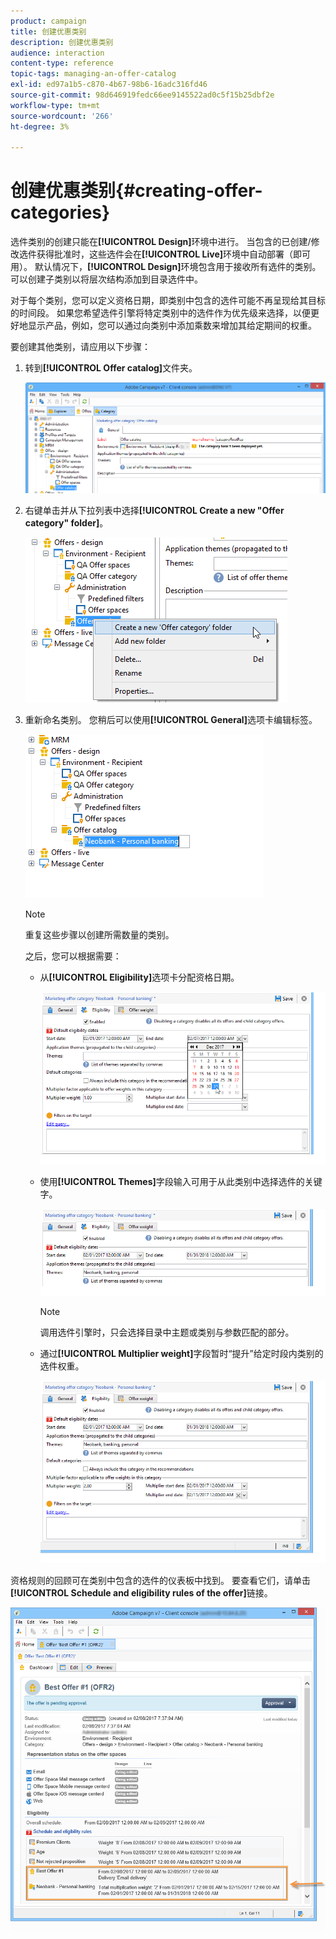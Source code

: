 ```yaml
---
product: campaign
title: 创建优惠类别
description: 创建优惠类别
audience: interaction
content-type: reference
topic-tags: managing-an-offer-catalog
exl-id: ed97a1b5-c870-4b67-98b6-16adc316fd46
source-git-commit: 98d646919fedc66ee9145522ad0c5f15b25dbf2e
workflow-type: tm+mt
source-wordcount: '266'
ht-degree: 3%

---
```


# 创建优惠类别{#creating-offer-categories}

选件类别的创建只能在&#x200B;**[!UICONTROL Design]**&#x200B;环境中进行。 当包含的已创建/修改选件获得批准时，这些选件会在&#x200B;**[!UICONTROL Live]**&#x200B;环境中自动部署（即可用）。 默认情况下，**[!UICONTROL Design]**&#x200B;环境包含用于接收所有选件的类别。 可以创建子类别以将层次结构添加到目录选件中。

对于每个类别，您可以定义资格日期，即类别中包含的选件可能不再呈现给其目标的时间段。 如果您希望选件引擎将特定类别中的选件作为优先级来选择，以便更好地显示产品，例如，您可以通过向类别中添加乘数来增加其给定期间的权重。

要创建其他类别，请应用以下步骤：

1. 转到&#x200B;**[!UICONTROL Offer catalog]**&#x200B;文件夹。

   ![](assets/offer_cat_create_001.png)

1. 右键单击并从下拉列表中选择&#x200B;**[!UICONTROL Create a new "Offer category" folder]**。

   ![](assets/offer_cat_create_002.png)

1. 重新命名类别。 您稍后可以使用&#x200B;**[!UICONTROL General]**&#x200B;选项卡编辑标签。

   ![](assets/offer_cat_create_003.png)

   >[!NOTE]
   >
   >重复这些步骤以创建所需数量的类别。

   之后，您可以根据需要：

   * 从&#x200B;**[!UICONTROL Eligibility]**&#x200B;选项卡分配资格日期。

      ![](assets/offer_cat_create_004.png)

   * 使用&#x200B;**[!UICONTROL Themes]**&#x200B;字段输入可用于从此类别中选择选件的关键字。

      ![](assets/offer_cat_create_005.png)

      >[!NOTE]
      >
      >调用选件引擎时，只会选择目录中主题或类别与参数匹配的部分。

   * 通过&#x200B;**[!UICONTROL Multiplier weight]**&#x200B;字段暂时“提升”给定时段内类别的选件权重。

      ![](assets/offer_cat_create_006.png)

资格规则的回顾可在类别中包含的选件的仪表板中找到。 要查看它们，请单击&#x200B;**[!UICONTROL Schedule and eligibility rules of the offer]**&#x200B;链接。

![](assets/offer_create_006.png)
